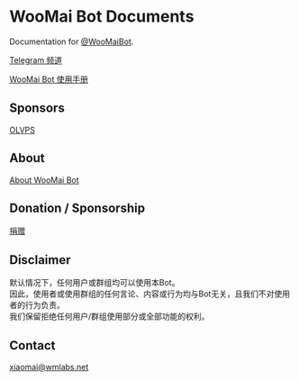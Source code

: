 # WooMai Bot Documents

Documentation for [@WooMaiBot](https://t.me/WooMaiBot).

[Telegram 频道](https://t.me/WooMaiBotChannel)

[WooMai Bot 使用手册](manual/index.md)

## Sponsors

[OLVPS](https://9s.gs/3TR)

## About

[About WooMai Bot](about.md)

## Donation / Sponsorship

[捐赠](donate.md)

## Disclaimer

默认情况下，任何用户或群组均可以使用本Bot。<br>
因此，使用者或使用群组的任何言论、内容或行为均与Bot无关，且我们不对使用者的行为负责。<br>
我们保留拒绝任何用户/群组使用部分或全部功能的权利。<br>

## Contact

xiaomai@wmlabs.net

